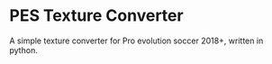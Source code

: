 # PES Texture Converter
A simple texture converter for Pro evolution soccer 2018+, written in python.
